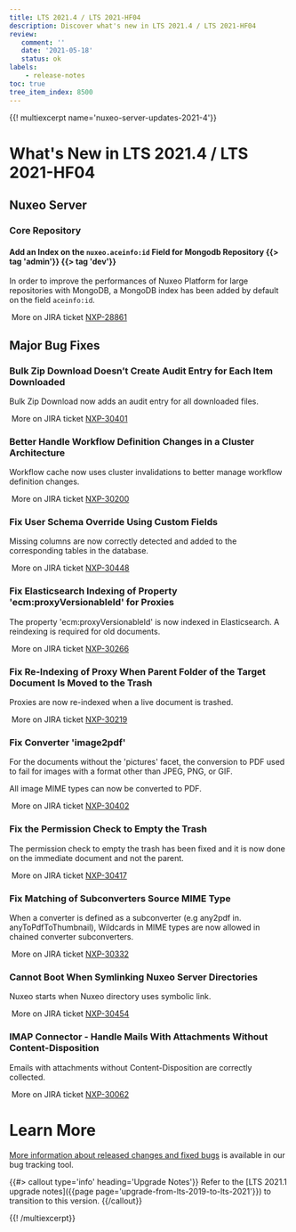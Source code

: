 ```yaml
---
title: LTS 2021.4 / LTS 2021-HF04
description: Discover what's new in LTS 2021.4 / LTS 2021-HF04
review:
   comment: ''
   date: '2021-05-18'
   status: ok
labels:
    - release-notes
toc: true
tree_item_index: 8500
---
```


{{! multiexcerpt name='nuxeo-server-updates-2021-4'}}
# What's New in LTS 2021.4 / LTS 2021-HF04

## Nuxeo Server

### Core Repository

#### Add an Index on the `nuxeo.aceinfo:id` Field for Mongodb Repository {{> tag 'admin'}} {{> tag 'dev'}}

In order to improve the performances of Nuxeo Platform for large repositories with MongoDB, a MongoDB index has been added by default on the field `aceinfo:id`.

<i class="fa fa-long-arrow-right" aria-hidden="true"></i>&nbsp;More on JIRA ticket [NXP-28861](https://jira.nuxeo.com/browse/NXP-28861)

## Major Bug Fixes

### Bulk Zip Download Doesn’t Create Audit Entry for Each Item Downloaded

Bulk Zip Download now adds an audit entry for all downloaded files.

<i class="fa fa-long-arrow-right" aria-hidden="true"></i>&nbsp;More on JIRA ticket [NXP-30401](https://jira.nuxeo.com/browse/NXP-30401)

### Better Handle Workflow Definition Changes in a Cluster Architecture

Workflow cache now uses cluster invalidations to better manage workflow definition changes.

<i class="fa fa-long-arrow-right" aria-hidden="true"></i>&nbsp;More on JIRA ticket [NXP-30200](https://jira.nuxeo.com/browse/NXP-30200)

### Fix User Schema Override Using Custom Fields

Missing columns are now correctly detected and added to the corresponding tables in the database.

<i class="fa fa-long-arrow-right" aria-hidden="true"></i>&nbsp;More on JIRA ticket [NXP-30448](https://jira.nuxeo.com/browse/NXP-30448)

### Fix Elasticsearch Indexing of Property 'ecm:proxyVersionableId' for Proxies

The property 'ecm:proxyVersionableId' is now indexed in Elasticsearch. A reindexing is required for old documents.

<i class="fa fa-long-arrow-right" aria-hidden="true"></i>&nbsp;More on JIRA ticket [NXP-30266](https://jira.nuxeo.com/browse/NXP-30266)

### Fix Re-Indexing of Proxy When Parent Folder of the Target Document Is Moved to the Trash

Proxies are now re-indexed when a live document is trashed.

<i class="fa fa-long-arrow-right" aria-hidden="true"></i>&nbsp;More on JIRA ticket [NXP-30219](https://jira.nuxeo.com/browse/NXP-30219)

### Fix Converter 'image2pdf'

For the documents without the 'pictures' facet, the conversion to PDF used to fail for images with a format other than JPEG, PNG, or GIF.

All image MIME types can now be converted to PDF.

<i class="fa fa-long-arrow-right" aria-hidden="true"></i>&nbsp;More on JIRA ticket [NXP-30402](https://jira.nuxeo.com/browse/NXP-30402)

### Fix the Permission Check to Empty the Trash

The permission check to empty the trash has been fixed and it is now done on the immediate document and not the parent.

<i class="fa fa-long-arrow-right" aria-hidden="true"></i>&nbsp;More on JIRA ticket [NXP-30417](https://jira.nuxeo.com/browse/NXP-30417)

### Fix Matching of Subconverters Source MIME Type

When a converter is defined as a subconverter (e.g any2pdf in. anyToPdfToThumbnail), Wildcards in MIME types are now allowed in chained converter subconverters.

<i class="fa fa-long-arrow-right" aria-hidden="true"></i>&nbsp;More on JIRA ticket [NXP-30332](https://jira.nuxeo.com/browse/NXP-30332)

### Cannot Boot When Symlinking Nuxeo Server Directories

Nuxeo starts when Nuxeo directory uses symbolic link.

<i class="fa fa-long-arrow-right" aria-hidden="true"></i>&nbsp;More on JIRA ticket [NXP-30454](https://jira.nuxeo.com/browse/NXP-30454)

### IMAP Connector - Handle Mails With Attachments Without Content-Disposition

Emails with attachments without Content-Disposition are correctly collected.

<i class="fa fa-long-arrow-right" aria-hidden="true"></i>&nbsp;More on JIRA ticket [NXP-30062](https://jira.nuxeo.com/browse/NXP-30062)

# Learn More

[More information about released changes and fixed bugs](https://jira.nuxeo.com/secure/ReleaseNote.jspa?projectId=10011&version=21250) is available in our bug tracking tool.

{{#> callout type='info' heading='Upgrade Notes'}}
Refer to the [LTS 2021.1 upgrade notes]({{page page='upgrade-from-lts-2019-to-lts-2021'}}) to transition to this version.
{{/callout}}

{{! /multiexcerpt}}
